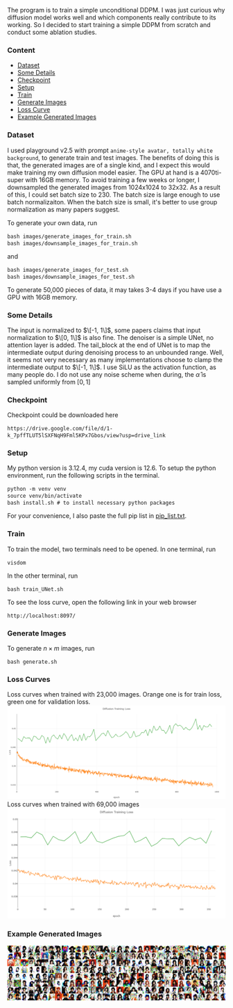 The program is to train a simple unconditional DDPM. I was just curious why diffusion model works well and which components really contribute to its working. So I decided to start training a simple DDPM from scratch and conduct some ablation studies.

### Content
- [Dataset](#Dataset)
- [Some Details](#Some-Details)
- [Checkpoint](#Checkpoint)
- [Setup](#Setup)
- [Train](#Train)
- [Generate Images](#Generate-Images)
- [Loss Curve](#Loss-Curves)
- [Example Generated Images](#Example-Generated-Images)

### Dataset
I used playground v2.5 with prompt `anime-style avatar, totally white background`, to generate train and test images. The benefits of doing this is that, the generated images are of a single kind, and I expect this would make training my own diffusion model easier. The GPU at hand is a 4070ti-super with 16GB memory. To avoid training a few weeks or longer, I downsampled the generated images from 1024x1024 to 32x32. As a result of this, I could set batch size to 230. The batch size is large enough to use batch normalizaiton. When the batch size is small, it's better to use group normalization as many papers suggest.

To generate your own data, run
~~~
bash images/generate_images_for_train.sh
bash images/downsample_images_for_train.sh
~~~
and
~~~
bash images/generate_images_for_test.sh
bash images/downsample_images_for_test.sh
~~~
To generate 50,000 pieces of data, it may takes 3-4 days if you have use a GPU with 16GB memory.

### Some Details
The input is normalized to $\[-1, 1\]$, some papers claims that input normalization to $\[0, 1\]$ is also fine. The denoiser is a simple UNet, no attention layer is added. The tail_block at the end of UNet is to map the intermediate output during denoising process to an unbounded range. Well, it seems not very necessary as many implementations choose to clamp the intermediate output to $\[-1, 1\]$. I use SiLU as the activation function, as many people do. I do not use any noise scheme when during, the $\hat{\alpha}$ is sampled uniformly from $[0, 1]$

### Checkpoint
Checkpoint could be downloaded here
~~~
https://drive.google.com/file/d/1-k_7pffTLUT5lSXFNqH9Fml5KPx7Gbos/view?usp=drive_link
~~~

### Setup
My python version is 3.12.4, my cuda version is 12.6. To setup the python environment, run the following scripts in the terminal.
~~~
python -m venv venv
source venv/bin/activate
bash install.sh # to install necessary python packages
~~~

For your convenience, I also paste the full pip list in [pip_list.txt](https://github.com/AnarchistKnight/Simple_DDPM/blob/master/pip_list.txt).

### Train
To train the model, two terminals need to be opened. In one terminal, run
~~~
visdom
~~~
In the other terminal, run
~~~
bash train_UNet.sh
~~~
To see the loss curve, open the following link in your web browser
~~~
http://localhost:8097/
~~~

### Generate Images
To generate $n\times m$ images, run
~~~
bash generate.sh
~~~

### Loss Curves
Loss curves when trained with 23,000 images. Orange one is for train loss, green one for validation loss.
  ![loss curve](https://github.com/AnarchistKnight/Simple_DDPM/blob/master/loss_curve_1.png)
Loss curves when trained with 69,000 images
  ![loss curve](https://github.com/AnarchistKnight/Simple_DDPM/blob/master/loss_curve_2.png)

### Example Generated Images
  ![generated images](https://github.com/AnarchistKnight/Simple_DDPM/blob/master/generated/generated_images_32x8.png)
